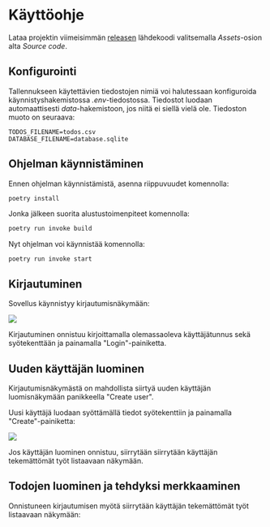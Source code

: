 # Käyttöohje

Lataa projektin viimeisimmän [releasen](https://github.com/ohjelmistotekniikka-hy/python-todo-app/releases) lähdekoodi valitsemalla _Assets_-osion alta _Source code_.

## Konfigurointi

Tallennukseen käytettävien tiedostojen nimiä voi halutessaan konfiguroida käynnistyshakemistossa _.env_-tiedostossa. Tiedostot luodaan automaattisesti _data_-hakemistoon, jos niitä ei siellä vielä ole. Tiedoston muoto on seuraava:

```
TODOS_FILENAME=todos.csv
DATABASE_FILENAME=database.sqlite
```

## Ohjelman käynnistäminen

Ennen ohjelman käynnistämistä, asenna riippuvuudet komennolla:

```bash
poetry install
```

Jonka jälkeen suorita alustustoimenpiteet komennolla:

```bash
poetry run invoke build
```

Nyt ohjelman voi käynnistää komennolla:

```
poetry run invoke start
```

## Kirjautuminen

Sovellus käynnistyy kirjautumisnäkymään:

![](./kuvat/kayttoohje-kirjautuminen.png)

Kirjautuminen onnistuu kirjoittamalla olemassaoleva käyttäjätunnus sekä syötekenttään ja painamalla "Login"-painiketta.

## Uuden käyttäjän luominen

Kirjautumisnäkymästä on mahdollista siirtyä uuden käyttäjän luomisnäkymään panikkeella "Create user".

Uusi käyttäjä luodaan syöttämällä tiedot syötekenttiin ja painamalla "Create"-painiketta:

![](./kuvat/kayttoohje-uusi-kayttaja.png)

Jos käyttäjän luominen onnistuu, siirrytään siirrytään käyttäjän tekemättömät työt listaavaan näkymään.

## Todojen luominen ja tehdyksi merkkaaminen

Onnistuneen kirjautumisen myötä siirrytään käyttäjän tekemättömät työt listaavaan näkymään:
